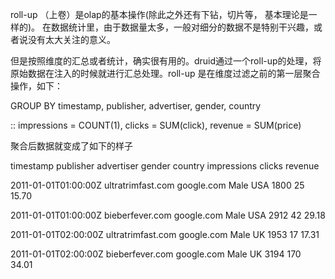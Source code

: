 roll-up （上卷）是olap的基本操作\(除此之外还有下钻，切片等， 基本理论是一样的\)。  在数据统计里，由于数据量太多，一般对细分的数据不是特别干兴趣，或者说没有太大关注的意义。

但是按照维度的汇总或者统计，确实很有用的。druid通过一个roll-up的处理，将原始数据在注入的时候就进行汇总处理。roll-up 是在维度过滤之前的第一层聚合操作，如下：

GROUP BY timestamp, publisher, advertiser, gender, country

  :: impressions = COUNT\(1\),  clicks = SUM\(click\),  revenue = SUM\(price\)

聚合后数据就变成了如下的样子

timestamp             publisher          advertiser  gender country impressions clicks revenue

 2011-01-01T01:00:00Z  ultratrimfast.com  google.com  Male   USA     1800        25     15.70

 2011-01-01T01:00:00Z  bieberfever.com    google.com  Male   USA     2912        42     29.18

 2011-01-01T02:00:00Z  ultratrimfast.com  google.com  Male   UK      1953        17     17.31

 2011-01-01T02:00:00Z  bieberfever.com    google.com  Male   UK      3194        170    34.01

